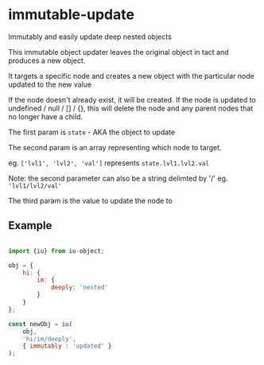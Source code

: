 # immutable-update
Immutably and easily update deep nested objects


 This immutable object updater leaves the original object in tact and produces a new object.

 It targets a specific node and creates a new object with the particular node updated to the new value
 
 If the node doesn't already exist, it will be created.
 If the node is updated to undefined / null / [] / {}, this will delete the node and any parent nodes that no longer have a child.

The first param is `state` - AKA the object to update

The second param is an array representing which node to target.

eg. `['lvl1', 'lvl2', 'val']` represents `state.lvl1.lvl2.val`

Note: the second parameter can also be a string delimted by '/'
eg. `'lvl1/lvl2/val'`

The third param is the value to update the node to

## Example

```javascript

import {iu} from iu-object;

obj = {
    hi: {
        im: {
            deeply: 'nested'
        }
    }
};

const newObj = iu(
    obj, 
    'hi/im/deeply',
    { immutably : 'updated' }
);

```
